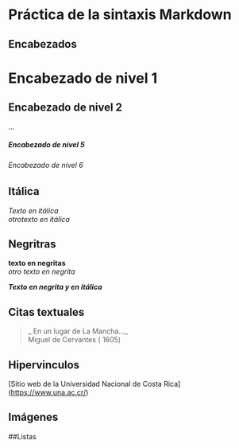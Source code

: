 # Práctica de la sintaxis Markdown

## Encabezados 
# Encabezado de nivel 1 
## Encabezado de nivel 2
...
##### Encabezado de nivel 5
###### Encabezado de nivel 6

## Itálica
*Texto en itálica*
\
_otrotexto en itálica_

## Negritras
**texto en negritas**
\
_otro texto en negrita_

_**Texto en negrita y en itálica**_

## Citas textuales
>_ En un lugar de  La Mancha..._
\
Miguel de Cervantes ( 1605)

## Hipervinculos
[Sitio web de la Universidad Nacional de Costa Rica] (https://www.una.ac.cr/)
## Imágenes

##Listas
